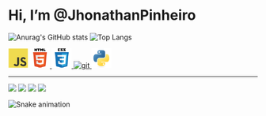 # Hi, I’m @JhonathanPinheiro

![Anurag's GitHub stats](https://github-readme-stats.vercel.app/api?username=JhonathanPinheiro&show_icons=true&theme=highcontrast) ![Top Langs](https://github-readme-stats.vercel.app/api/top-langs/?username=JhonathanPinheiro&layout=compact&theme=highcontrast)
<div style="display: inline_block">
<a href="https://developer.mozilla.org/en-US/docs/Web/JavaScript" target="_blank"> <img src="https://raw.githubusercontent.com/devicons/devicon/master/icons/javascript/javascript-original.svg" alt="javascript" width="40" height="40"/></a>
<a href="https://www.w3.org/html/" target="_blank"> <img src="https://raw.githubusercontent.com/devicons/devicon/master/icons/html5/html5-original-wordmark.svg" alt="html5" width="40" height="40"/> </a> 
<a href="https://www.w3schools.com/css/" target="_blank"> <img src="https://raw.githubusercontent.com/devicons/devicon/master/icons/css3/css3-original-wordmark.svg" alt="css3" width="40" height="40"/> </a>
<a href="https://git-scm.com/" target="_blank"> <img src="https://www.vectorlogo.zone/logos/git-scm/git-scm-icon.svg" alt="git" width="40" height="40"/> </a>
<a href="https://www.python.org" target="_blank"> <img src="https://raw.githubusercontent.com/devicons/devicon/master/icons/python/python-original.svg" alt="python" width="40" height="40"/> </a>
</div>
<hr>

[<img src="https://img.shields.io/badge/linkedin-%230077B5.svg?&style=for-the-badge&logo=linkedin&logoColor=white" target="_blank"/>](https://www.linkedin.com/in/jhonathan-pinheiro/) [<img src = "https://img.shields.io/badge/instagram-%23E4405F.svg?&style=for-the-badge&logo=instagram&logoColor=white" target="_blank">](https://www.instagram.com/jhonathan_pinheiro/) [<img src="https://img.shields.io/badge/Codepen-000000?style=for-the-badge&logo=codepen&logoColor=white" target="_blank"/>](https://codepen.io/jhonathanpinheiro) [<img  src="https://img.shields.io/badge/-gmail-2EC866?style=for-the-badge&logo=gmail&logoColor=white"/>](mailto:jhonathancpinheiro@gmail.com)

![Snake animation](https://github.com/codethi/codethi/blob/output/github-contribution-grid-snake.svg)
